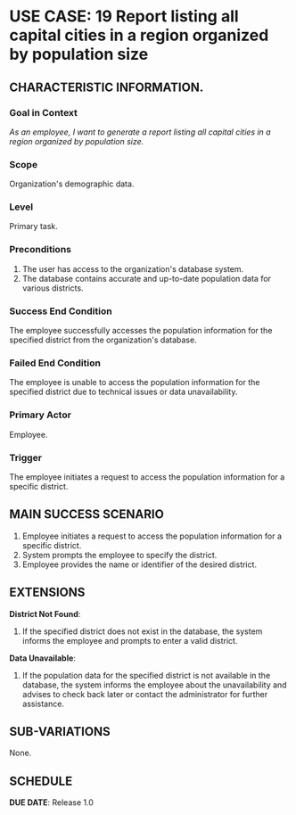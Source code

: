 # USE CASE: 19 Report listing all capital cities in a region organized by population size

## CHARACTERISTIC INFORMATION.

### Goal in Context

*As an employee, I want to generate a report listing all capital cities in a region organized by population size.*

### Scope

Organization's demographic data.

### Level

Primary task.

### Preconditions

1. The user has access to the organization's database system.
2. The database contains accurate and up-to-date population data for various districts.

### Success End Condition

The employee successfully accesses the population information for the specified district from the organization's database.

### Failed End Condition

The employee is unable to access the population information for the specified district due to technical issues or data unavailability.

### Primary Actor

Employee.

### Trigger

The employee initiates a request to access the population information for a specific district.

## MAIN SUCCESS SCENARIO

1. Employee initiates a request to access the population information for a specific district.
2. System prompts the employee to specify the district.
3. Employee provides the name or identifier of the desired district.

## EXTENSIONS

**District Not Found**:
   1. If the specified district does not exist in the database, the system informs the employee and prompts to enter a valid district.

**Data Unavailable**:
   1. If the population data for the specified district is not available in the database, the system informs the employee about the unavailability and advises to check back later or contact the administrator for further assistance.

## SUB-VARIATIONS

None.

## SCHEDULE

**DUE DATE**: Release 1.0
